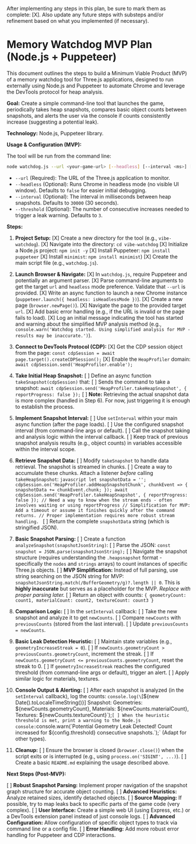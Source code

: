 After implementing any steps in this plan, be sure to mark them as complete: [X].
Also update any future steps with substeps and/or refinement based on what you implemented (if necessary). 

# Memory Watchdog MVP Plan (Node.js + Puppeteer)

This document outlines the steps to build a Minimum Viable Product (MVP) of a memory watchdog tool for Three.js applications, designed to run externally using Node.js and Puppeteer to automate Chrome and leverage the DevTools protocol for heap analysis.

**Goal:** Create a simple command-line tool that launches the game, periodically takes heap snapshots, compares basic object counts between snapshots, and alerts the user via the console if counts consistently increase (suggesting a potential leak).

**Technology:** Node.js, Puppeteer library.

**Usage & Configuration (MVP):**

The tool will be run from the command line:

```bash
node watchdog.js --url <your-game-url> [--headless] [--interval <ms>] [--threshold <count>]
```

*   `--url` (Required): The URL of the Three.js application to monitor.
*   `--headless` (Optional): Runs Chrome in headless mode (no visible UI window). Defaults to `false` for easier initial debugging.
*   `--interval` (Optional): The interval in milliseconds between heap snapshots. Defaults to `30000` (30 seconds).
*   `--threshold` (Optional): The number of consecutive increases needed to trigger a leak warning. Defaults to `3`.

**Steps:**

1.  **Project Setup:**
    [X] Create a new directory for the tool (e.g., `vibe-watchdog`).
    [X] Navigate into the directory: `cd vibe-watchdog`
    [X] Initialize a Node.js project: `npm init -y`
    [X] Install Puppeteer: `npm install puppeteer`
    [X] Install `minimist`: `npm install minimist`)
    [X] Create the main script file (e.g., `watchdog.js`).

2.  **Launch Browser & Navigate:**
    [X] In `watchdog.js`, require Puppeteer and potentially an argument parser.
    [X] Parse command-line arguments to get the target `url` and `headless` mode preference. Validate that `--url` is provided.
    [X] Write an async function to launch a new Chrome instance (`puppeteer.launch({ headless: isHeadlessMode })`).
    [X] Create a new page (`browser.newPage()`).
    [X] Navigate the page to the provided target `url`.
    [X] Add basic error handling (e.g., if the URL is invalid or the page fails to load).
    [X] Log an initial message indicating the tool has started and warning about the simplified MVP analysis method (e.g., `console.warn('Watchdog started. Using simplified analysis for MVP - results may be inaccurate.')`).

3.  **Connect to DevTools Protocol (CDP):**
    [X] Get the CDP session object from the page: `const cdpSession = await page.target().createCDPSession();`
    [X] Enable the `HeapProfiler` domain: `await cdpSession.send('HeapProfiler.enable');`

4.  **Take Initial Heap Snapshot:**
    [ ] Define an async function `takeSnapshot(cdpSession)` that:
        [ ] Sends the command to take a snapshot: `await cdpSession.send('HeapProfiler.takeHeapSnapshot', { reportProgress: false });`
        [ ] **Note:** Retrieving the actual snapshot data is more complex (handled in Step 6). For now, just triggering it is enough to establish the process.

5.  **Implement Snapshot Interval:**
    [ ] Use `setInterval` within your main async function (after the page loads).
    [ ] Use the configured snapshot interval (from command-line args or default).
    [ ] Call the snapshot taking and analysis logic within the interval callback.
    [ ] Keep track of previous snapshot analysis results (e.g., object counts) in variables accessible within the interval scope.

6.  **Retrieve Snapshot Data:**
    [ ] Modify `takeSnapshot` to handle data retrieval. The snapshot is streamed in chunks.
    [ ] Create a way to accumulate these chunks. Attach a listener *before* calling `takeHeapSnapshot`:
        ```javascript
        let snapshotData = '';
        cdpSession.on('HeapProfiler.addHeapSnapshotChunk', chunkEvent => {
            snapshotData += chunkEvent.chunk;
        });
        await cdpSession.send('HeapProfiler.takeHeapSnapshot', { reportProgress: false });
        // Need a way to know when the stream ends - often involves waiting or using reportProgress
        // Simplification for MVP: Add a timeout or assume it finishes quickly after the command returns.
        // Proper implementation requires more robust stream handling.
        ```
    [ ] Return the complete `snapshotData` string (which is stringified JSON).

7.  **Basic Snapshot Parsing:**
    [ ] Create a function `analyzeSnapshot(snapshotJsonString)`:
        [ ] Parse the JSON: `const snapshot = JSON.parse(snapshotJsonString);`
        [ ] Navigate the snapshot structure (requires understanding the `.heapsnapshot` format - specifically the `nodes` and `strings` arrays) to count instances of specific Three.js objects.
        [ ] **MVP Simplification:** Instead of full parsing, use string searching on the JSON string for MVP: `snapshotJsonString.match(/BufferGeometry/g)?.length || 0`. This is **highly inaccurate** but serves as a placeholder for the MVP. *Replace with proper parsing later.*
        [ ] Return an object with counts: `{ geometryCount: count1, materialCount: count2, textureCount: count3 }`

8.  **Comparison Logic:**
    [ ] In the `setInterval` callback:
        [ ] Take the new snapshot and analyze it to get `newCounts`.
        [ ] Compare `newCounts` with `previousCounts` (stored from the last interval).
        [ ] Update `previousCounts = newCounts`.

9.  **Basic Leak Detection Heuristic:**
    [ ] Maintain state variables (e.g., `geometryIncreaseStreak = 0`).
    [ ] If `newCounts.geometryCount > previousCounts.geometryCount`, increment the streak.
    [ ] If `newCounts.geometryCount <= previousCounts.geometryCount`, reset the streak to 0.
    [ ] If `geometryIncreaseStreak` reaches the configured threshold (from command-line args or default), trigger an alert.
    [ ] Apply similar logic for materials, textures.

10. **Console Output & Alerting:**
    [ ] After each snapshot is analyzed (in the `setInterval` callback), log the counts: `console.log(\`[${new Date().toLocaleTimeString()}] Snapshot: Geometries: ${newCounts.geometryCount}, Materials: ${newCounts.materialCount}, Textures: ${newCounts.textureCount}\`);`
    [ ] When the heuristic threshold is met, print a warning to the Node.js console: `console.warn(\`Potential Geometry Leak Detected! Count increased for ${config.threshold} consecutive snapshots.\`);` (Adapt for other types).

11. **Cleanup:**
    [ ] Ensure the browser is closed (`browser.close()`) when the script exits or is interrupted (e.g., using `process.on('SIGINT', ...)`).
    [ ] Create a basic `README.md` explaining the usage described above.


**Next Steps (Post-MVP):**

[ ] **Robust Snapshot Parsing:** Implement proper navigation of the snapshot graph structure for accurate object counting.
[ ] **Advanced Heuristics:** Analyze retained sizes, identify detached objects.
[ ] **Source Mapping:** If possible, try to map leaks back to specific parts of the game code (very complex).
[ ] **User Interface:** Create a simple web UI (using Express, etc.) or a DevTools extension panel instead of just console logs.
[ ] **Advanced Configuration:** Allow configuration of specific object types to track via command line or a config file.
[ ] **Error Handling:** Add more robust error handling for Puppeteer and CDP interactions.